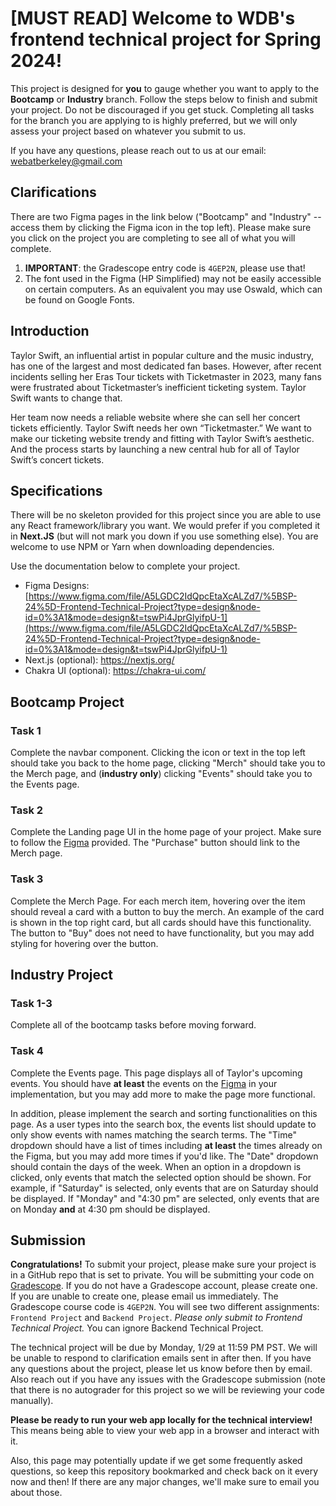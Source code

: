 # [MUST READ] Welcome to WDB's frontend technical project for Spring 2024!

This project is designed for **you** to gauge whether you want to apply to the **Bootcamp** or **Industry** branch. Follow the steps below to finish and submit your project. Do not be discouraged if you get stuck. Completing all tasks for the branch you are applying to is highly preferred, but we will only assess your project based on whatever you submit to us.

If you have any questions, please reach out to us at our email: webatberkeley@gmail.com

## Clarifications
There are two Figma pages in the link below ("Bootcamp" and "Industry" -- access them by clicking the Figma icon in the top left). Please make sure you click on the project you are completing to see all of what you will complete. 

1. **IMPORTANT**: the Gradescope entry code is `4GEP2N`, please use that!
2. The font used in the Figma (HP Simplified) may not be easily accessible on certain computers. As an equivalent you may use Oswald, which can be found on Google Fonts.

## Introduction

Taylor Swift, an influential artist in popular culture and the music industry, has one of the largest and most dedicated fan bases. However, after recent incidents selling her Eras Tour tickets with Ticketmaster in 2023, many fans were frustrated about Ticketmaster’s inefficient ticketing system. Taylor Swift wants to change that.

Her team now needs a reliable website where she can sell her concert tickets efficiently. Taylor Swift needs her own “Ticketmaster.” We want to make our ticketing website trendy and fitting with Taylor Swift’s aesthetic. And the process starts by launching a new central hub for all of Taylor Swift’s concert tickets.

## Specifications

There will be no skeleton provided for this project since you are able to use any React framework/library you want. We would prefer if you completed it in **Next.JS** (but will not mark you down if you use something else). You are welcome to use NPM or Yarn when downloading dependencies. 

Use the documentation below to complete your project.

- Figma Designs: [https://www.figma.com/file/A5LGDC2IdQpcEtaXcALZd7/%5BSP-24%5D-Frontend-Technical-Project?type=design&node-id=0%3A1&mode=design&t=tswPi4JprGlyifpU-1](https://www.figma.com/file/A5LGDC2IdQpcEtaXcALZd7/%5BSP-24%5D-Frontend-Technical-Project?type=design&node-id=0%3A1&mode=design&t=tswPi4JprGlyifpU-1)
- Next.js (optional): https://nextjs.org/
- Chakra UI (optional): https://chakra-ui.com/

## Bootcamp Project

### Task 1

Complete the navbar component. Clicking the icon or text in the top left should take you back to the home page, clicking "Merch" should take you to the Merch page, and (**industry only**) clicking "Events" should take you to the Events page.

### Task 2

Complete the Landing page UI in the home page of your project. Make sure to follow the [Figma](https://www.figma.com/file/A5LGDC2IdQpcEtaXcALZd7/%5BSP-24%5D-Frontend-Technical-Project?type=design&node-id=0%3A1&mode=design&t=tswPi4JprGlyifpU-1) provided. The "Purchase" button should link to the Merch page.

### Task 3

Complete the Merch Page.  For each merch item, hovering over the item should reveal a card with a button to buy the merch.  An example of the card is shown in the top right card, but all cards should have this functionality.  The button to "Buy" does not need to have functionality, but you may add styling for hovering over the button.

## Industry Project

### Task 1-3

Complete all of the bootcamp tasks before moving forward.

### Task 4

Complete the Events page. This page displays all of Taylor's upcoming events. You should have **at least** the events on the [Figma](https://www.figma.com/file/A5LGDC2IdQpcEtaXcALZd7/%5BSP-24%5D-Frontend-Technical-Project?type=design&node-id=0%3A1&mode=design&t=tswPi4JprGlyifpU-1) in your implementation, but you may add more to make the page more functional. 

In addition, please implement the search and sorting functionalities on this page. As a user types into the search box, the events list should update to only show events with names matching the search terms.  The "Time" dropdown should have a list of times including **at least** the times already on the Figma, but you may add more times if you'd like. The "Date" dropdown should contain the days of the week. When an option in a dropdown is clicked, only events that match the selected option should be shown. For example, if "Saturday" is selected, only events that are on Saturday should be displayed. If "Monday" and "4:30 pm" are selected, only events that are on Monday **and** at 4:30 pm should be displayed.

## Submission

**Congratulations!** To submit your project, please make sure your project is in a GitHub repo that is set to private. You will be submitting your code on [Gradescope](https://www.gradescope.com/). If you do not have a Gradescope account, please create one. If you are unable to create one, please email us
immediately. The Gradescope course code is `4GEP2N`. You will see two different assignments: `Frontend Project` and `Backend Project`. _Please only submit to Frontend Technical Project._ You can ignore Backend Technical Project.

The technical project will be due by Monday, 1/29 at 11:59 PM PST. We will be unable to respond to clarification emails sent in after then. If you have any questions about the project, please let us know before then by email. Also reach out if you have any issues with the Gradescope submission (note that there is no autograder for this project so we will be reviewing your code manually).

**Please be ready to run your web app locally for the technical interview!** This means being able to view your web app in a browser and interact with it.

Also, this page may potentially update if we get some frequently asked questions, so keep this repository bookmarked and check back on it every now and then! If there are any major changes, we'll make sure to email you about those.
